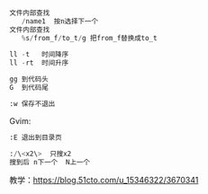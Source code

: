 ```python
文件内部查找
   /name1  按n选择下一个
文件内部查找
   %s/from_f/to_t/g 把from_f替换成to_t
   
ll -t   时间降序
ll -rt  时间升序

gg 到代码头
G  到代码尾

:w 保存不退出
```

Gvim:
```python
:E 退出到目录页

:/\<x2\>  只搜x2
搜到后 n下一个  N上一个
```
教学：https://blog.51cto.com/u_15346322/3670341
